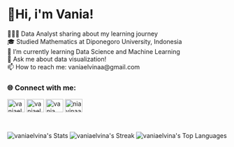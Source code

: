 <h1 align="left">👋Hi, i'm Vania!</h1>
👩🏻‍💻 Data Analyst sharing about my learning journey</br>
🎓 Studied Mathematics at Diponegoro University, Indonesia</br>
🌱 I’m currently learning Data Science and Machine Learning</br>
💬 Ask me about data visualization!</br>
📫 How to reach me: vaniaelvinaa@gmail.com</br>

<h3 align="left">🌐 Connect with me:</h3>
<p align="left">
<a href="https://linkedin.com/in/vaniaelvina" target="blank"><img align="center" src="https://raw.githubusercontent.com/rahuldkjain/github-profile-readme-generator/master/src/images/icons/Social/linked-in-alt.svg" alt="vaniaelvina" height="30" width="40" /></a>
<a href="https://instagram.com/vaniaelvina" target="blank"><img align="center" src="https://raw.githubusercontent.com/rahuldkjain/github-profile-readme-generator/master/src/images/icons/Social/instagram.svg" alt="vaniaelvina" height="30" width="40" /></a>
<a href="https://www.youtube.com/c/vania elvina" target="blank"><img align="center" src="https://raw.githubusercontent.com/rahuldkjain/github-profile-readme-generator/master/src/images/icons/Social/youtube.svg" alt="vania elvina" height="30" width="40" /></a>
<a href="https://twitter.com/niavinaa" target="blank"><img align="center" src="https://raw.githubusercontent.com/rahuldkjain/github-profile-readme-generator/master/src/images/icons/Social/twitter.svg" alt="niavinaa" height="30" width="40" /></a>
</p><br>


![vaniaelvina's Stats](https://github-readme-stats.vercel.app/api?username=vaniaelvina&theme=material-palenight&show_icons=true&hide_border=true&count_private=true)
![vaniaelvina's Streak](https://github-readme-streak-stats.herokuapp.com/?user=vaniaelvina&theme=material-palenight&hide_border=true)
![vaniaelvina's Top Languages](https://github-readme-stats.vercel.app/api/top-langs/?username=vaniaelvina&theme=material-palenight&show_icons=true&hide_border=true&layout=compact)
